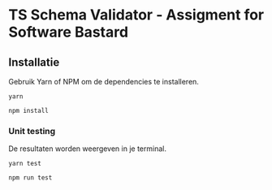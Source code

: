 # TS Schema Validator - Assigment for Software Bastard

## Installatie

Gebruik Yarn of NPM om de dependencies te installeren.

```shell
yarn
```

```shell
npm install
```

### Unit testing

De resultaten worden weergeven in je terminal.

```shell
yarn test
```

```shell
npm run test
```
